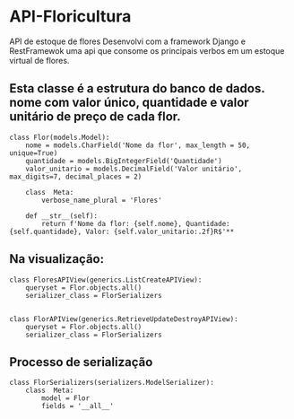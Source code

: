 # API-Floricultura
API de estoque de flores
Desenvolvi com a framework Django e RestFramewok uma api que consome os principais verbos em um estoque virtual de flores. 
## Esta classe é a estrutura do banco de dados. nome com valor único, quantidade e valor unitário de preço de cada flor.
    class Flor(models.Model):
        nome = models.CharField('Nome da flor', max_length = 50, unique=True)
        quantidade = models.BigIntegerField('Quantidade')
        valor_unitario = models.DecimalField('Valor unitário', max_digits=7, decimal_places = 2)

        class  Meta:
            verbose_name_plural = 'Flores'
    
        def __str__(self):
            return f'Nome da flor: {self.nome}, Quantidade: {self.quantidade}, Valor: {self.valor_unitario:.2f}R$'**
    
## Na visualização:

    class FloresAPIView(generics.ListCreateAPIView):
        queryset = Flor.objects.all()
        serializer_class = FlorSerializers
   

    class FlorAPIView(generics.RetrieveUpdateDestroyAPIView):
        queryset = Flor.objects.all()
        serializer_class = FlorSerializers


## Processo de serialização

    class FlorSerializers(serializers.ModelSerializer):
        class  Meta:
            model = Flor
            fields = '__all__'
        
    
